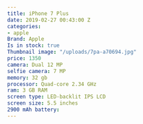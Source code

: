 ```yaml
---
title: iPhone 7 Plus
date: 2019-02-27 00:43:00 Z
categories:
- apple
Brand: Apple
Is in stock: true
Thumbnail image: "/uploads/7pa-a70694.jpg"
price: 1350
camera: Dual 12 MP
selfie camera: 7 MP
memory: 32 gb
processor: Quad-core 2.34 GHz
ram: 3 GB RAM
screen type: LED-backlit IPS LCD
screen size: 5.5 inches
2900 mAh battery: 
---
```


